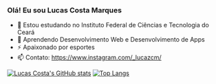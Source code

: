 ### Olá! Eu sou Lucas Costa Marques

- 🔭 Estou estudando no Instituto Federal de Ciências e Tecnologia do Ceará
- 🌱 Aprendendo Desenvolvimento Web e Desenvolvimento de Apps
- ⚡ Apaixonado por esportes
- 📫 Contato: https://www.instagram.com/_lucazcm/


[![Lucas Costa's GitHub stats](https://github-readme-stats.vercel.app/api?username=LucasCostaMrq&hide=issues&icons=true&theme=tokyonight)](https://github.com/LucasCostaMrq/github-readme-stats)
[![Top Langs](https://github-readme-stats.vercel.app/api/top-langs/?username=LucasCostaMrq&layout=compact&theme=tokyonight)](https://github.com/LucasCostaMrq/github-readme-stats)
